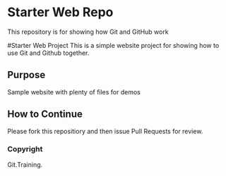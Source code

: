 # Starter Web Repo

This repository is for showing how Git and GitHub work

#Starter Web Project
This is a simple website project for showing how to use Git and Github together.

## Purpose
Sample website with plenty of files for demos

## How to Continue
Please fork this repositiory and then issue Pull Requests for review.

### Copyright
Git.Training.
